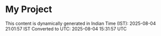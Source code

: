 # My Project

This content is dynamically generated in Indian Time (IST): 2025-08-04 21:01:57 IST
Converted to UTC: 2025-08-04 15:31:57 UTC
